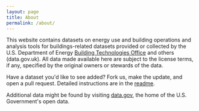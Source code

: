 ```yaml
---
layout: page
title: About
permalink: /about/
---
```


This website contains datasets on energy use and building operations and analysis tools for buildings-related datasets provided or collected by the U.S. Department of Energy [Building Technologies Office](https://www.energy.gov/eere/buildings/building-technologies-office) and others (data.gov.uk). All data made available here are subject to the license terms, if any, specified by the original owners or stewards of the data.

Have a dataset you'd like to see added? Fork us, make the update, and open a pull request. Detailed instructions are in the [readme](https://github.com/Ami-Solution/bmsdatasets#bms-datasets).

Additional data might be found by visiting [data.gov](https://www.data.gov), the home of the U.S. Government's open data.
